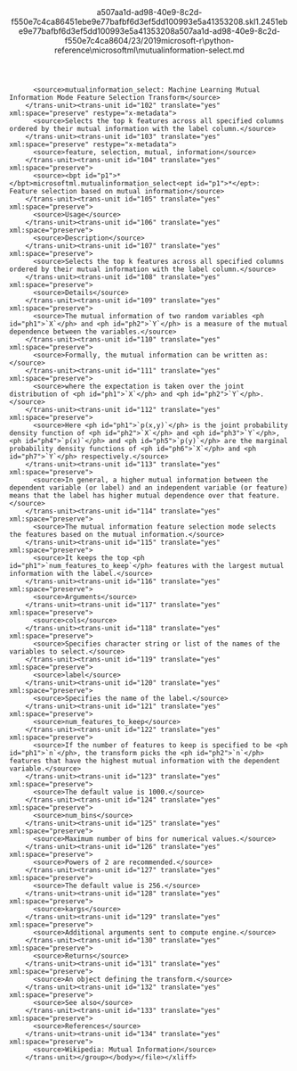 <?xml version="1.0"?><xliff version="1.2" xmlns="urn:oasis:names:tc:xliff:document:1.2" xmlns:xsi="http://www.w3.org/2001/XMLSchema-instance" xsi:schemaLocation="urn:oasis:names:tc:xliff:document:1.2 xliff-core-1.2-transitional.xsd"><file datatype="xml" original="mutualinformation-select.md" source-language="en-US" target-language="en-US"><header><tool tool-id="mdxliff" tool-name="mdxliff" tool-version="1.0-1931010" tool-company="Microsoft" /><xliffext:skl_file_name xmlns:xliffext="urn:microsoft:content:schema:xliffextensions">a507aa1d-ad98-40e9-8c2d-f550e7c4ca86451ebe9e77bafbf6d3ef5dd100993e5a41353208.skl</xliffext:skl_file_name><xliffext:version xmlns:xliffext="urn:microsoft:content:schema:xliffextensions">1.2</xliffext:version><xliffext:ms.openlocfilehash xmlns:xliffext="urn:microsoft:content:schema:xliffextensions">451ebe9e77bafbf6d3ef5dd100993e5a41353208</xliffext:ms.openlocfilehash><xliffext:ms.sourcegitcommit xmlns:xliffext="urn:microsoft:content:schema:xliffextensions">a507aa1d-ad98-40e9-8c2d-f550e7c4ca86</xliffext:ms.sourcegitcommit><xliffext:ms.lasthandoff xmlns:xliffext="urn:microsoft:content:schema:xliffextensions">04/23/2019</xliffext:ms.lasthandoff><xliffext:ms.openlocfilepath xmlns:xliffext="urn:microsoft:content:schema:xliffextensions">microsoft-r\python-reference\microsoftml\mutualinformation-select.md</xliffext:ms.openlocfilepath></header><body><group id="content" extype="content"><trans-unit id="101" translate="yes" xml:space="preserve" restype="x-metadata">
          <source>mutualinformation_select: Machine Learning Mutual Information Mode Feature Selection Transform</source>
        </trans-unit><trans-unit id="102" translate="yes" xml:space="preserve" restype="x-metadata">
          <source>Selects the top k features across all specified columns ordered by their mutual information with the label column.</source>
        </trans-unit><trans-unit id="103" translate="yes" xml:space="preserve" restype="x-metadata">
          <source>feature, selection, mutual, information</source>
        </trans-unit><trans-unit id="104" translate="yes" xml:space="preserve">
          <source><bpt id="p1">*</bpt>microsoftml.mutualinformation_select<ept id="p1">*</ept>: Feature selection based on mutual information</source>
        </trans-unit><trans-unit id="105" translate="yes" xml:space="preserve">
          <source>Usage</source>
        </trans-unit><trans-unit id="106" translate="yes" xml:space="preserve">
          <source>Description</source>
        </trans-unit><trans-unit id="107" translate="yes" xml:space="preserve">
          <source>Selects the top k features across all specified columns ordered by their mutual information with the label column.</source>
        </trans-unit><trans-unit id="108" translate="yes" xml:space="preserve">
          <source>Details</source>
        </trans-unit><trans-unit id="109" translate="yes" xml:space="preserve">
          <source>The mutual information of two random variables <ph id="ph1">`X`</ph> and <ph id="ph2">`Y`</ph> is a measure of the mutual dependence between the variables.</source>
        </trans-unit><trans-unit id="110" translate="yes" xml:space="preserve">
          <source>Formally, the mutual information can be written as:</source>
        </trans-unit><trans-unit id="111" translate="yes" xml:space="preserve">
          <source>where the expectation is taken over the joint distribution of <ph id="ph1">`X`</ph> and <ph id="ph2">`Y`</ph>.</source>
        </trans-unit><trans-unit id="112" translate="yes" xml:space="preserve">
          <source>Here <ph id="ph1">`p(x,y)`</ph> is the joint probability density function of <ph id="ph2">`X`</ph> and <ph id="ph3">`Y`</ph>, <ph id="ph4">`p(x)`</ph> and <ph id="ph5">`p(y)`</ph> are the marginal probability density functions of <ph id="ph6">`X`</ph> and <ph id="ph7">`Y`</ph> respectively.</source>
        </trans-unit><trans-unit id="113" translate="yes" xml:space="preserve">
          <source>In general, a higher mutual information between the dependent variable (or label) and an independent variable (or feature) means that the label has higher mutual dependence over that feature.</source>
        </trans-unit><trans-unit id="114" translate="yes" xml:space="preserve">
          <source>The mutual information feature selection mode selects the features based on the mutual information.</source>
        </trans-unit><trans-unit id="115" translate="yes" xml:space="preserve">
          <source>It keeps the top <ph id="ph1">`num_features_to_keep`</ph> features with the largest mutual information with the label.</source>
        </trans-unit><trans-unit id="116" translate="yes" xml:space="preserve">
          <source>Arguments</source>
        </trans-unit><trans-unit id="117" translate="yes" xml:space="preserve">
          <source>cols</source>
        </trans-unit><trans-unit id="118" translate="yes" xml:space="preserve">
          <source>Specifies character string or list of the names of the variables to select.</source>
        </trans-unit><trans-unit id="119" translate="yes" xml:space="preserve">
          <source>label</source>
        </trans-unit><trans-unit id="120" translate="yes" xml:space="preserve">
          <source>Specifies the name of the label.</source>
        </trans-unit><trans-unit id="121" translate="yes" xml:space="preserve">
          <source>num_features_to_keep</source>
        </trans-unit><trans-unit id="122" translate="yes" xml:space="preserve">
          <source>If the number of features to keep is specified to be <ph id="ph1">`n`</ph>, the transform picks the <ph id="ph2">`n`</ph> features that have the highest mutual information with the dependent variable.</source>
        </trans-unit><trans-unit id="123" translate="yes" xml:space="preserve">
          <source>The default value is 1000.</source>
        </trans-unit><trans-unit id="124" translate="yes" xml:space="preserve">
          <source>num_bins</source>
        </trans-unit><trans-unit id="125" translate="yes" xml:space="preserve">
          <source>Maximum number of bins for numerical values.</source>
        </trans-unit><trans-unit id="126" translate="yes" xml:space="preserve">
          <source>Powers of 2 are recommended.</source>
        </trans-unit><trans-unit id="127" translate="yes" xml:space="preserve">
          <source>The default value is 256.</source>
        </trans-unit><trans-unit id="128" translate="yes" xml:space="preserve">
          <source>kargs</source>
        </trans-unit><trans-unit id="129" translate="yes" xml:space="preserve">
          <source>Additional arguments sent to compute engine.</source>
        </trans-unit><trans-unit id="130" translate="yes" xml:space="preserve">
          <source>Returns</source>
        </trans-unit><trans-unit id="131" translate="yes" xml:space="preserve">
          <source>An object defining the transform.</source>
        </trans-unit><trans-unit id="132" translate="yes" xml:space="preserve">
          <source>See also</source>
        </trans-unit><trans-unit id="133" translate="yes" xml:space="preserve">
          <source>References</source>
        </trans-unit><trans-unit id="134" translate="yes" xml:space="preserve">
          <source>Wikipedia: Mutual Information</source>
        </trans-unit></group></body></file></xliff>